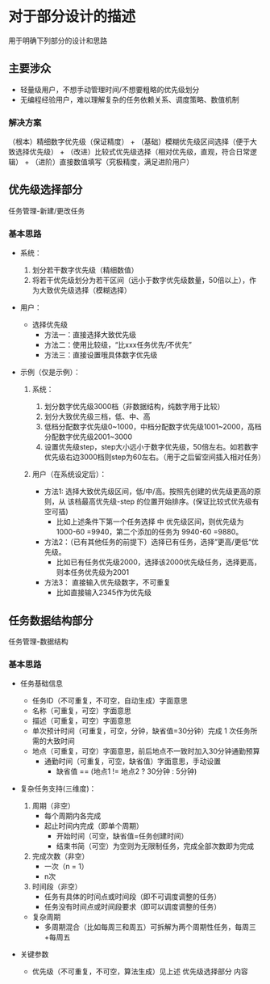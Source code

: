 # 对于部分设计的描述
用于明确下列部分的设计和思路

## 主要涉众
- 轻量级用户，不想手动管理时间/不想要粗略的优先级划分
- 无编程经验用户，难以理解复杂的任务依赖关系、调度策略、数值机制

### 解决方案
（根本）精细数字优先级（保证精度）
+
（基础）模糊优先级区间选择（便于大致选择优先级）
+
（改进）比较式优先级选择（相对优先级，直观，符合日常逻辑）
+
（进阶）直接数值填写（究极精度，满足进阶用户）


## 优先级选择部分
任务管理-新建/更改任务

### 基本思路

- 系统：
    1. 划分若干数字优先级（精细数值）
    2. 将若干优先级划分为若干区间（远小于数字优先级数量，50倍以上），作为大致优先级选择（模糊选择）

- 用户：
    -  选择优先级
        - 方法一：直接选择大致优先级
        - 方法二：使用比较级，“比xxx任务优先/不优先”
        - 方法三：直接设置哦具体数字优先级

- 示例（仅是示例）：
    1. 系统：
        1. 划分数字优先级3000档（非数据结构，纯数字用于比较）
        2. 划分大致优先级三档，低、中、高
        3. 低档分配数字优先级0~1000，中档分配数字优先级1001~2000，高档分配数字优先级2001~3000
        4. 设置优先级step，step大小远小于数字优先级，50倍左右。如若数字优先级右边3000档则step为60左右。（用于之后留空间插入相对任务）

    2. 用户（在系统设定后）：
        - 方法1: 选择大致优先级区间，低/中/高。按照先创建的优先级更高的原则，从  该档最高优先级-step  的位置开始排序。(保证比较式优先级有空可插)
            - 比如上述条件下第一个任务选择 中 优先级区间，则优先级为 1000-60  =9940，第二个添加的任务为  9940-60  =9880。
        - 方法2：（已有其他任务的前提下）选择已有任务，选择”更高/更低“优先级。
            - 比如已有任务优先级2000，选择该2000优先级任务，选择更高，则本任务优先级为2001
        - 方法3： 直接输入优先级数字，不可重复
            - 比如直接输入2345作为优先级

## 任务数据结构部分
任务管理-数据结构

### 基本思路

- 任务基础信息
    - 任务ID（不可重复，不可空，自动生成）字面意思
    - 名称（可重复，可空）字面意思
    - 描述（可重复，可空）字面意思
    - 单次预计时间（可重复，可空，分钟，缺省值=30分钟）完成 1 次任务所需的大致时间
    - 地点（可重复，可空）字面意思，前后地点不一致时加入30分钟通勤预算
        - 通勤时间（可重复，可空，缺省值）字面意思，手动设置
            - 缺省值 == (地点1 != 地点2 ? 30分钟 : 5分钟)

- 复杂任务支持(三维度)：
    1. 周期（非空）
        - 每个周期内各完成
        - 起止时间内完成（即单个周期）
            - 开始时间（可空，缺省值=任务创建时间）
            - 结束书简（可空）为空则为无限制任务，完成全部次数即为完成
    2. 完成次数（非空）
        - 一次（n = 1）
        - n次
    3. 时间段（非空）
        - 任务有具体的时间点或时间段（即不可调度调整的任务）
        - 任务没有时间点或时间段要求（即可以调度调整的任务）
    - 复杂周期
        - 多周期混合（比如每周三和周五）可拆解为两个周期性任务，每周三+每周五

- 关键参数
    - 优先级（不可重复，不可空，算法生成）见上述  优先级选择部分  内容